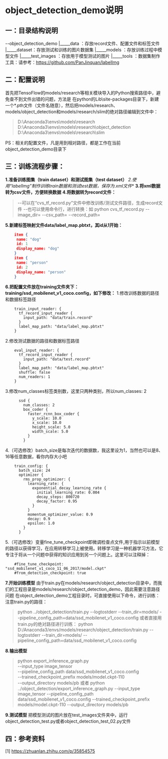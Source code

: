 # object_detection_demo说明
## 一：目录结构说明
--object_detection_demo
|_____data   ：存放record文件、配置文件和标签文件
|_____dataset：存放测试和训练的图片数据集
|_____models ：存放训练过程中模型文件
|_____test_images ：存放用于模型测试的图片
|_____tools  ：数据集制作工具：请参考：https://github.com/PanJinquan/labelImg

## 二：配置说明
首先把TensoFlow的models/research等相关模块导入的Python搜索路径中，避免查不到文件出错的问题，方法是
在python的Lib\site-packages目录下，新建一个*.pth文件（文件名随意），然后把models/research、models/object_detection和models/research/slim的绝对路径编辑到文件中：
> D:\Anaconda3\envs\models\research
> D:\Anaconda3\envs\models\research\object_detection
> D:\Anaconda3\envs\models\research\slim

PS：相关的配置文件，凡是用到相对路径，都是工作在当前object_detection_demo目录下

## 三：训练流程步骤：
**1.准备训练图集（train dataset）和测试图集（test dataset）**
**2.使用“labelImg”制作训练train数据和测试test数据，保存为*.xml文件**
**3.将xml数据转为csv文件，方便转换数据**
**4.将数据转为record文件：**
>  --可以在“cvs_tf_record.py”文件中修改训练/测试文件路径，生成record文件
>  --也可以使用命令行，进行转换：如
  python cvs_tf_record.py    --image_dir=    --csv_path=   --record_path=

**5.新建标签映射文件data/label_map.pbtxt，其id从1开始：**
``` JSON
	item {
	 name: "dog"
	 id: 1
	 display_name: "dog"
	}
	item {
	 name: "person"
	 id: 2
	 display_name: "person"
	}
```
**6.把配置文件放在training文件夹下：training/ssd_mobilenet_v1_coco.config，如下修改：**
1.修改训练数据的路径和数据标签路径
```
	train_input_reader: {
	  tf_record_input_reader {
		input_path: "data/train.record"
	  }
	  label_map_path: "data/label_map.pbtxt"
	}
```
2.修改测试数据的路径和数据标签路径
```
	eval_input_reader: {
	  tf_record_input_reader {
		input_path: "data/test.record"
	  }
	  label_map_path: "data/label_map.pbtxt"
	  shuffle: false
	  num_readers: 1
	}
```
3.修改num_classes标签类别数，这里只两种类别，所以num_classes: 2
```
	  ssd {
		num_classes: 2
		box_coder {
		  faster_rcnn_box_coder {
			y_scale: 10.0
			x_scale: 10.0
			height_scale: 5.0
			width_scale: 5.0
		  }
		}
```
4.（可选修改）batch_size是每次迭代的数据数，我这里设为1，当然也可以是8、16等任意数据，看你内存大小吧
```
	train_config: {
	  batch_size: 24
	  optimizer {
		rms_prop_optimizer: {
		  learning_rate: {
			exponential_decay_learning_rate {
			  initial_learning_rate: 0.004
			  decay_steps: 800720
			  decay_factor: 0.95
			}
		  }
		  momentum_optimizer_value: 0.9
		  decay: 0.9
		  epsilon: 1.0
		}
	  }
```
5.（可选修改）变量fine_tune_checkpoint即微调检查点文件,用于指示以前模型的路径以获得学习，在应用转移学习上被使用。转移学习是一种机器学习方法，它专注于将从一个问题中获得的知识应用到另一个问题上。这里可以注释掉：
```
	#fine_tune_checkpoint: "ssd_mobilenet_v1_coco_11_06_2017/model.ckpt"
    #from_detection_checkpoint: true
```
**7.开始训练模型**
  由于train.py在models/research/object_detection目录中，而我们的工程目录是models/research/object_detection_demo，因此需要注意路径问题
  在object_detection_demo工程目录时，可直接使用以下命令，进行训练：注意train.py的路径：
>  	python ../object_detection/train.py --logtostderr --train_dir=models/  --pipeline_config_path=data/ssd_mobilenet_v1_coco.config
  或者直接用train.py的绝对路径进行训练：
>  python D:/Anaconda3/envs/models/research/object_detection/train.py --logtostderr --train_dir=models/ --pipeline_config_path=data/ssd_mobilenet_v1_coco.config

**8.输出模型**
> python export_inference_graph.py \
--input_type image_tensor \
--pipeline_config_path data/ssd_mobilenet_v1_coco.config \
--trained_checkpoint_prefix models/model.ckpt-110 \
--output_directory models/pb
或者
> python ../object_detection/export_inference_graph.py --input_type image_tensor --pipeline_config_path data/ssd_mobilenet_v1_coco.config --trained_checkpoint_prefix models/model.ckpt-110 --output_directory models/pb

**9.测试模型**
把模型测试的图片放在test_images文件夹中，运行object_detection_test.py或者object_detection_test_02.py文件


## 四：参考资料
[1] https://zhuanlan.zhihu.com/p/35854575
